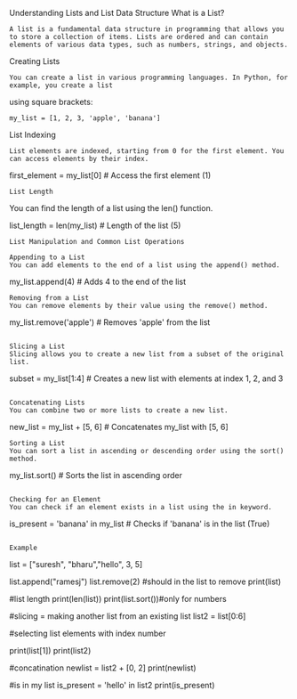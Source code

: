Understanding Lists and List Data Structure
What is a List?

```
A list is a fundamental data structure in programming that allows you to store a collection of items. Lists are ordered and can contain elements of various data types, such as numbers, strings, and objects.
```
Creating Lists
```
You can create a list in various programming languages. In Python, for example, you create a list 
```
using square brackets:

```
my_list = [1, 2, 3, 'apple', 'banana']
```
List Indexing
```
List elements are indexed, starting from 0 for the first element. You can access elements by their index.
```
first_element = my_list[0]  # Access the first element (1)
```
List Length
```
You can find the length of a list using the len() function.

list_length = len(my_list)  # Length of the list (5)

```
List Manipulation and Common List Operations

Appending to a List
You can add elements to the end of a list using the append() method.
```

my_list.append(4)  # Adds 4 to the end of the list
```
Removing from a List
You can remove elements by their value using the remove() method.
```
my_list.remove('apple')  # Removes 'apple' from the list
```

Slicing a List
Slicing allows you to create a new list from a subset of the original list.
```
subset = my_list[1:4]  # Creates a new list with elements at index 1, 2, and 3
```

Concatenating Lists
You can combine two or more lists to create a new list.
```
new_list = my_list + [5, 6]  # Concatenates my_list with [5, 6]
```
Sorting a List
You can sort a list in ascending or descending order using the sort() method.

```
my_list.sort()  # Sorts the list in ascending order
```

Checking for an Element
You can check if an element exists in a list using the in keyword.

```
is_present = 'banana' in my_list  # Checks if 'banana' is in the list (True)
```

Example

```
list = ["suresh", "bharu","hello", 3, 5]

list.append("ramesj")
list.remove(2) #should in the list to remove
print(list)

#list length
print(len(list))
print(list.sort())#only for numbers

#slicing = making another list from an existing list
list2 = list[0:6]

#selecting list elements with index number

print(list[1])
print(list2)

#concatination
newlist = list2 + [0, 2]
print(newlist)

#is in my list
is_present = 'hello' in list2
print(is_present)
```